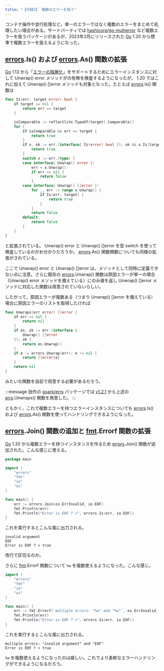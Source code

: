 ```yaml
---
title: "【付録2】 複数のエラーを扱う"
---
```


コンテナ操作や並行処理など，単一のエラーではなく複数のエラーをまとめて処理したい場合がある。サードパーティでは [hashicorp/go-multierror] など複数エラーを扱うパッケージがあるが，2023年2月にリリースされた [Go] 1.20 から標準で複数エラーを扱えるようになった。

## [errors].Is() および [errors].As() 関数の拡張

[Go] 1.13 から「[エラーの階層化](./layered-error)」をサポートするためにエラーインスタンスに対して Unwrap() error メソッドがの有無を検査するようになったが， 1.20 ではこれに加えて Unwrap() []error メソッドも対象となった。たとえば [errors].Is() 関数は

```go:errors/wrap.go
func Is(err, target error) bool {
    if target == nil {
        return err == target
    }

    isComparable := reflectlite.TypeOf(target).Comparable()
    for {
        if isComparable && err == target {
            return true
        }
        if x, ok := err.(interface{ Is(error) bool }); ok && x.Is(target) {
            return true
        }
        switch x := err.(type) {
        case interface{ Unwrap() error }:
            err = x.Unwrap()
            if err == nil {
                return false
            }
        case interface{ Unwrap() []error }:
            for _, err := range x.Unwrap() {
                if Is(err, target) {
                    return true
                }
            }
            return false
        default:
            return false
        }
    }
}
```

と拡張されている。 Unwrap() error と Unwrap() []error を型 switch を使って検査しているのがお分かりだろうか。 [errors].As() 関数関数についても同様の拡張がされている。

ここで Unwrap() error と Unwrap() []error は，メソッドとして同時に定義できない点に注意。さらに既存の [errors].Unwrap() 関数は原因エラーが単一の場合（Unwrap() error メソッドを備えている）にのみ値を返し Unwrap() []error メソッドに対応した関数は用意されていないらしい。

したがって，原因エラーが複数ある（つまり Unwrap() []error を備えている）場合に原因エラーのリストを取得したければ

```go
func Unwraps(err error) []error {
    if err == nil {
        return nil
    }
    if es, ok := err.(interface {
        Unwrap() []error
    }); ok {
        return es.Unwrap()
    }
    if e := errors.Unwrap(err); e != nil {
        return []error{e}
    }
    return nil
}
```

みたいな関数を自前で用意する必要があるだろう。

:::message
拙作の [goark/errs][errs] パッケージでは [v1.2.1](https://text.baldanders.info/release/2023/02/errs-package-v1_2_1-is-released/ "goark/errs パッケージ v1.2.1 をリリースした") から上述の [errs].Unwraps() 関数を用意した。
:::

ともかく，これで複数エラーを持つエラーインスタンスについても [errors].Is() および [errors].As() 関数を使ってハンドリングできるようになった。

## [errors].Join() 関数の追加と [fmt].Errorf 関数の拡張

[Go] 1.20 から複数エラーを持つインスタンスを作るため [errors].Join() 関数が追加された。こんな感じに使える。

```go
package main

import (
    "errors"
    "fmt"
    "io"
    "os"
)

func main() {
    err := errors.Join(os.ErrInvalid, io.EOF)
    fmt.Println(err)
    fmt.Println("Error is EOF ? >", errors.Is(err, io.EOF))
}
```

これを実行するとこんな風に出力される。

```
invalid argument
EOF
Error is EOF ? > true
```

改行で区切るのか。  

さらに [fmt].Errorf 関数について `%w` を複数使えるようになった。こんな感じ。

```go
import (
    "errors"
    "fmt"
    "io"
    "os"
)

func main() {
    err := fmt.Errorf(`multiple errors: "%w" and "%w"`, os.ErrInvalid, io.EOF)
    fmt.Println(err)
    fmt.Println("Error is EOF ? >", errors.Is(err, io.EOF))
}
```

これを実行するとこんな風に出力される。

```
multiple errors: "invalid argument" and "EOF"
Error is EOF ? > true
```

`%w` を複数使えるようになったのは嬉しい。これでより柔軟なエラーハンドリングができるようになるだろう。

[Go]: https://golang.org/ "The Go Programming Language"
[errors]: https://pkg.go.dev/errors/ "errors - The Go Programming Language"
[fmt]: https://pkg.go.dev/fmt/ "fmt - The Go Programming Language"
[os]: https://pkg.go.dev/os/ "os - The Go Programming Language"
[io]: https://golang.org/pkg/io/ "io - The Go Programming Language"
[hashicorp/go-multierror]: https://github.com/hashicorp/go-multierror "hashicorp/go-multierror: A Go (golang) package for representing a list of errors as a single error."
[errs]: https://github.com/goark/errs "goark/errs: Error handling for Golang"
<!-- eof -->
